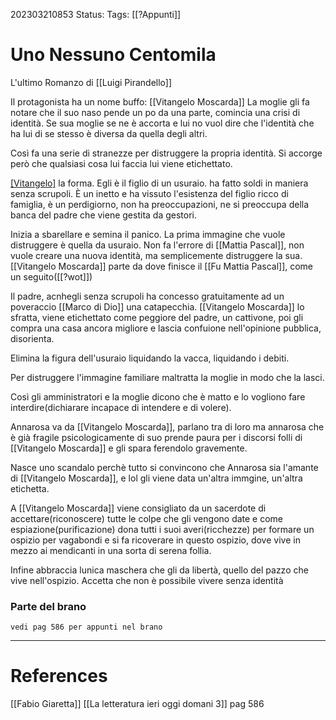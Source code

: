 202303210853
Status: 
Tags: [[?Appunti]]

# Uno Nessuno Centomila
L'ultimo Romanzo di [[Luigi Pirandello]]

Il protagonista ha un nome buffo:  [[Vitangelo Moscarda]]
La moglie gli fa notare che il suo naso pende un po da una parte, comincia una crisi di identità. Se sua moglie se ne è accorta e lui no vuol dire che l'identità che ha lui di se stesso è diversa da quella degli altri.

Così fa una serie di  stranezze per distruggere la propria identità.
Si accorge però che qualsiasi cosa lui faccia lui viene etichettato.

[[Vitangelo]]([[?wot]]) la forma. Egli è il figlio di un usuraio. ha fatto soldi in maniera senza scrupoli.
È un inetto e ha vissuto l'esistenza del figlio ricco di famiglia, è un perdigiorno, non ha preoccupazioni, ne si preoccupa della banca del padre che viene gestita da gestori.

Inizia a sbarellare e semina il panico.
La prima immagine che vuole distruggere è quella da usuraio.
Non fa l'errore di [[Mattia Pascal]], non vuole creare una nuova identità, ma semplicemente distruggere la sua.
[[Vitangelo Moscarda]] parte da dove finisce il [[Fu Mattia Pascal]], come un seguito([[?wot]])

Il padre, acnhegli senza scrupoli ha concesso gratuitamente ad un poveraccio [[Marco di Dio]] una catapecchia.
[[Vitangelo Moscarda]] lo sfratta, viene etichettato come peggiore del padre, un cattivone, poi gli compra una casa ancora migliore e lascia confuione nell'opinione pubblica, disorienta.

Elimina la figura dell'usuraio liquidando la vacca, liquidando i debiti.

Per distruggere l'immagine familiare maltratta la moglie in modo che la lasci.

Così gli amministratori e la moglie dicono che è matto e lo vogliono fare interdire(dichiarare incapace di intendere e di volere).

Annarosa va da [[Vitangelo Moscarda]], parlano tra di loro ma annarosa che è già fragile psicologicamente di suo prende paura per i discorsi folli di [[Vitangelo Moscarda]] e gli spara ferendolo gravemente.

Nasce uno scandalo perchè tutto si convincono che Annarosa sia l'amante di [[Vitangelo Moscarda]], e lol gli viene data un'altra immgine, un'altra etichetta.

A [[Vitangelo Moscarda]] viene consigliato da un sacerdote di accettare(riconoscere) tutte le colpe che gli vengono date e come espiazione(purificazione) dona tutti i suoi averi(ricchezze) per formare un ospizio per vagabondi e si fa ricoverare in questo ospizio, dove vive in mezzo ai mendicanti in una sorta di serena follia.

Infine abbraccia lunica maschera che gli da libertà, quello del pazzo che vive nell'ospizio.
Accetta che non è possibile vivere senza identità

### Parte del brano
`vedi pag 586 per appunti nel brano`




---
# References
[[Fabio Giaretta]]
[[La letteratura ieri oggi domani 3]] pag 586